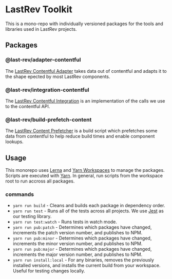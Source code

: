 # LastRev Toolkit

This is a mono-repo with individually versioned packages for the tools and libraries used in LastRev projects.

## Packages

### @last-rev/adapter-contentful

The [LastRev Contentful Adapter](packages/lastrev-adapter-contentful) takes data out of contentful and adapts it to the shape epected by most LastRev components.

### @last-rev/integration-contentful

The [LastRev Contentful Integration](packages/lastrev-integration-contentful) is an implementation of the calls we use to the contentful API.

### @last-rev/build-prefetch-content

The [LastRev Content Prefetcher](packages/lastrev-build-prefetch-content) is a build script which prefetches some data from contentful to help reduce build times and enable component lookups.

## Usage

This monorepo uses [Lerna](https://github.com/lerna/lerna) and [Yarn Workspaces](https://classic.yarnpkg.com/en/docs/workspaces/) to manage the packages. Scripts are executed with [Yarn](https://yarnpkg.com/). In general, run scripts from the workspace root to run accross all packages.

### commands

- `yarn run build` - Cleans and builds each package in dependency order.
- `yarn run test` - Runs all of the tests across all projects. We use [Jest](https://jestjs.io/) as our testing library.
- `yarn run test:watch` - Runs tests in watch mode.
- `yarn run pub:patch` - Determines which packages have changed, increments the patch version number, and publishes to NPM.
- `yarn run pub:minor` - Determines which packages have changed, increments the minor version number, and publishes to NPM.
- `yarn run pub:major` - Determines which packages have changed, increments the major version number, and publishes to NPM.
- `yarn run install:local` - For any binaries, removes the previously installed versions, and installs the current build from your workspace. Useful for testing changes locally.
